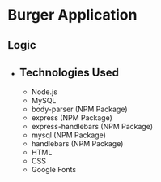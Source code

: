 <h1> Burger Application </h1>

<h2> Logic </h2>
<ul>
  <li>





<h2> Technologies Used </h2>
<ul>
  <li>Node.js</li>
  <li>MySQL</li>
  <li>body-parser (NPM Package) </li>
  <li>express (NPM Package) </li>
  <li> express-handlebars (NPM Package) </li>
  <li>mysql (NPM Package) </li>
  <li>handlebars (NPM Package) </li>
  <li>HTML </li>
  <li>CSS </li>
  <li>Google Fonts </li>
</ul>
    
